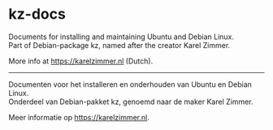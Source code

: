 # kz-docs
Documents for installing and maintaining Ubuntu and Debian Linux.\
Part of Debian-package kz, named after the creator Karel Zimmer.

More info at https://karelzimmer.nl (Dutch).

---
Documenten voor het installeren en onderhouden van Ubuntu en Debian Linux.\
Onderdeel van Debian-pakket kz, genoemd naar de maker Karel Zimmer.

Meer informatie op https://karelzimmer.nl.
